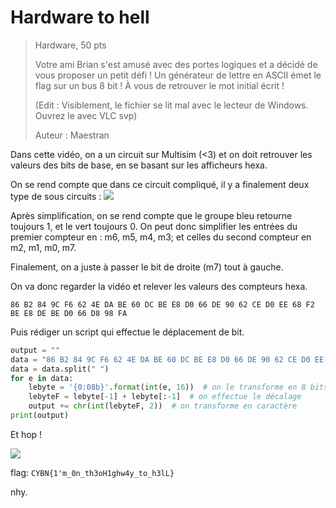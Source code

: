 # Hardware to hell
>Hardware,  50 pts
>
>Votre ami Brian s'est amusé avec des portes logiques et a décidé de vous proposer un petit défi ! Un générateur de lettre en ASCII émet le flag sur un bus 8 bit ! À vous de retrouver le mot initial écrit !
>
> (Edit : Visiblement, le fichier se lit mal avec le lecteur de Windows. Ouvrez le avec VLC svp)
>
> Auteur : Maestran

Dans cette vidéo, on a un circuit sur Multisim (<3) et on doit retrouver les valeurs des bits de base, en se basant sur les afficheurs hexa.

On se rend compte que dans ce circuit compliqué, il y a finalement deux type de sous circuits : 
![](https://i.imgur.com/HNrhzuB.png)

Après simplification, on se rend compte que le groupe bleu retourne toujours 1, et le vert toujours 0.
On peut donc simplifier les entrées du premier compteur en : m6, m5, m4, m3; et celles du second compteur en m2, m1, m0, m7.

Finalement, on a juste à passer le bit de droite (m7) tout à gauche.

On va donc regarder la vidéo et relever les valeurs des compteurs hexa.

`86 B2 84 9C F6 62 4E DA BE 60 DC BE E8 D0 66 DE 90 62 CE D0 EE 68 F2 BE E8 DE BE D0 66 D8 98 FA`

Puis rédiger un script qui effectue le déplacement de bit.

```py
output = ""  
data = "86 B2 84 9C F6 62 4E DA BE 60 DC BE E8 D0 66 DE 90 62 CE D0 EE 68 F2 BE E8 DE BE D0 66 D8 98 FA"
data = data.split(" ")
for e in data:  
    lebyte = '{0:08b}'.format(int(e, 16))  # on le transforme en 8 bits
    lebyteF = lebyte[-1] + lebyte[:-1]  # on effectue le décalage
    output += chr(int(lebyteF, 2))  # on transforme en caractère
print(output)
```

Et hop !

![](https://i.imgur.com/MPboKft.png)

flag: `CYBN{1'm_0n_th3oH1ghw4y_to_h3lL}`

nhy.